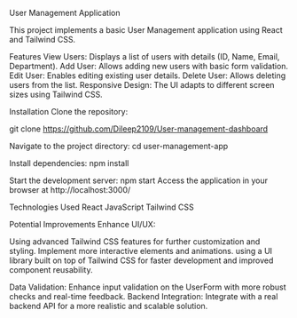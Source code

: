User Management Application

This project implements a basic User Management application using React and Tailwind CSS.

Features View Users: Displays a list of users with details (ID, Name, Email, Department). Add User: Allows adding new users with basic form validation. Edit User: Enables editing existing user details. Delete User: Allows deleting users from the list. Responsive Design: The UI adapts to different screen sizes using Tailwind CSS.

Installation
Clone the repository:

git clone https://github.com/Dileep2109/User-management-dashboard

Navigate to the project directory: cd user-management-app

Install dependencies: npm install

Start the development server: npm start Access the application in your browser at http://localhost:3000/

Technologies Used React JavaScript Tailwind CSS

Potential Improvements Enhance UI/UX:

Using advanced Tailwind CSS features for further customization and styling. Implement more interactive elements and animations. using a UI library built on top of Tailwind CSS for faster development and improved component reusability.

Data Validation: Enhance input validation on the UserForm with more robust checks and real-time feedback. Backend Integration: Integrate with a real backend API for a more realistic and scalable solution.
